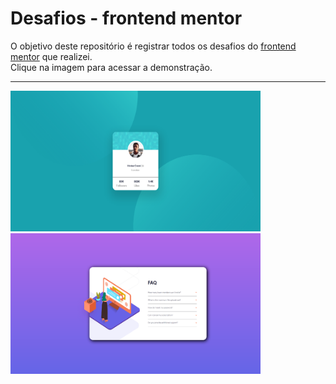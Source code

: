 # Desafios - frontend mentor 
O objetivo deste repositório é registrar todos os desafios do [frontend mentor](https://www.frontendmentor.io/challenges) que realizei.<br/>
Clique na imagem para acessar a demonstração.
<br/>
<hr/>
<p float=left">
<a href="https://friendly-blackwell-3ac86f.netlify.app"><img width="400" height="225" src="https://github.com/Kaedh/frontend-mentor-challenges/blob/main/preview/profile-card-preview.png" /></a>
<a href="https://friendly-blackwell-3ac86f.netlify.app"><img width="400" height="225" src="https://github.com/Kaedh/frontend-mentor-challenges/blob/main/preview/accordion-menu-preview.png" /></a>
</p>



